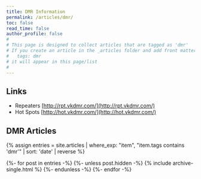 ```yaml
---
title: DMR Information
permalink: /articles/dmr/
toc: false
read_time: false
author_profile: false
#
# This page is designed to collect articles that are tagged as 'dmr'
# If you create an article in the _articles folder and add front matter of
#   tags: dmr
# it will appear in this page/list
#
---
```


## Links

* Repeaters [http://rpt.vkdmr.com/](http://rpt.vkdmr.com/)
* Hot Spots [http://hot.vkdmr.com/](http://hot.vkdmr.com/)

## DMR Articles

{%
assign entries = site.articles
        | where_exp: "item", "item.tags contains 'dmr'"
        | sort: 'date'
        | reverse %}

{%- for post in entries -%}
  {%- unless post.hidden -%}
    {% include archive-single.html %}
  {%- endunless -%}
{%- endfor -%}

